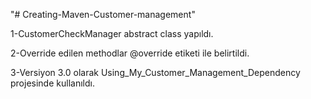 "# Creating-Maven-Customer-management" 

1-CustomerCheckManager abstract class yapıldı.

2-Override edilen methodlar @override etiketi ile belirtildi.

3-Versiyon 3.0 olarak Using_My_Customer_Management_Dependency projesinde kullanıldı.
